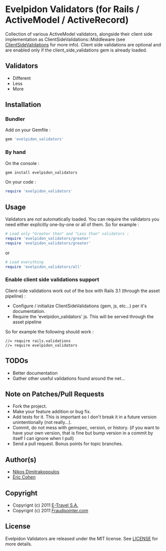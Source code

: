 # Evelpidon Validators (for Rails / ActiveModel / ActiveRecord)

Collection of various ActiveModel validators, alongside their client side implementation
as ClientSideValidations::Middleware (see [ClientSideValidations](https://github.com/bcardarella/client_side_validations)
for more info). Client side validations are optional and are enabled only if the client_side_validations gem is
already loaded.

## Validators

* Different
* Less
* More

## Installation

### Bundler

Add on your Gemfile :

```ruby
gem 'evelpidon_validators'
```

### By hand

On the console :

```bash
gem install evelpidon_validators
```

On your code :

```ruby
require 'evelpidon_validators'
```

## Usage

Validators are *not* automatically loaded. You can require the validators you need either explicitly one-by-one
or all of them. So for example :

```ruby
# Load only "Greater than" and "Less than" validators :
require 'evelpidon_validators/greater'
require 'evelpidon_validators/greater'
```

or

```ruby
# Load everything
require 'evelpidon_validators/all'
```

### Enable client side validations support

Client-side validations work out of the box with Rails 3.1 (through the asset pipeline) :

- Configure / initialize ClientSideValidations (gem, js, etc...) per it's documentation.
- Require the 'evelpidon_validators' js. This will be served through the asset pipeline

So for example the following should work :

```
//= require rails.validations
//= require evelpidon_validators
```

## TODOs

* Better documentation
* Gather other useful validations found around the net...

## Note on Patches/Pull Requests

* Fork the project.
* Make your feature addition or bug fix.
* Add tests for it. This is important so I don't break it in a
  future version unintentionally (not really...).
* Commit, do not mess with gemspec, version, or history.
  (if you want to have your own version, that is fine but bump version in a commit by itself I can ignore when I pull)
* Send a pull request. Bonus points for topic branches.

## Author(s)

* [Nikos Dimitrakopoulos](http://github.com/nikosd)
* [Eric Cohen](http://github.com/eirc)

## Copyright

* Copyrignt (c) 2011 [E-Travel S.A.](http://www.airtickets24.com)
* Copyrignt (c) 2011 [Fraudpointer.com](http://www.fraudpointer.com)

## License

Evelpidon Validators are released under the MIT license.
See [LICENSE](/e-travel/evelpidon_validators/blob/master/LICENSE) for more details.

